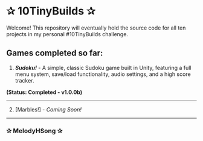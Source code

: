 # ✰ 10TinyBuilds ✰

Welcome! This repository will eventually hold the source code for all ten projects in my personal #10TinyBuilds challenge.

## Games completed so far:

1. _**Sudoku!**_ - A simple, classic Sudoku game built in Unity, featuring a full menu system, save/load functionality, audio settings, and a high score tracker. 

**(Status: Completed - v1.0.0b)**

---

2. [Marbles!] - _Coming Soon!_

---

### ✰ MelodyHSong ✰
